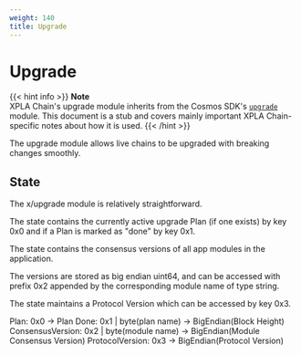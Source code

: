 ```yaml
---
weight: 140
title: Upgrade
---
```


# Upgrade

{{< hint info >}}
**Note**  
XPLA Chain's upgrade module inherits from the Cosmos SDK's [`upgrade`](https://docs.cosmos.network/master/modules/upgrade/) module. This document is a stub and covers mainly important XPLA Chain-specific notes about how it is used.
{{< /hint >}}

The upgrade module allows live chains to be upgraded with breaking changes smoothly. 

## State

The x/upgrade module is relatively straightforward. 

The state contains the currently active upgrade Plan (if one exists) by key 0x0 and if a Plan is marked as "done" by key 0x1. 

The state contains the consensus versions of all app modules in the application. 

The versions are stored as big endian uint64, and can be accessed with prefix 0x2 appended by the corresponding module name of type string. 

The state maintains a Protocol Version which can be accessed by key 0x3.

Plan: 0x0 -> Plan
Done: 0x1 | byte(plan name) -> BigEndian(Block Height)
ConsensusVersion: 0x2 | byte(module name) -> BigEndian(Module Consensus Version)
ProtocolVersion: 0x3 -> BigEndian(Protocol Version)
